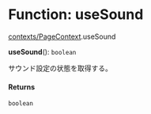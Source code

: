 # Function: useSound

[contexts/PageContext](../modules/contexts_PageContext.md).useSound

**useSound**(): `boolean`

サウンド設定の状態を取得する。

#### Returns

`boolean`
